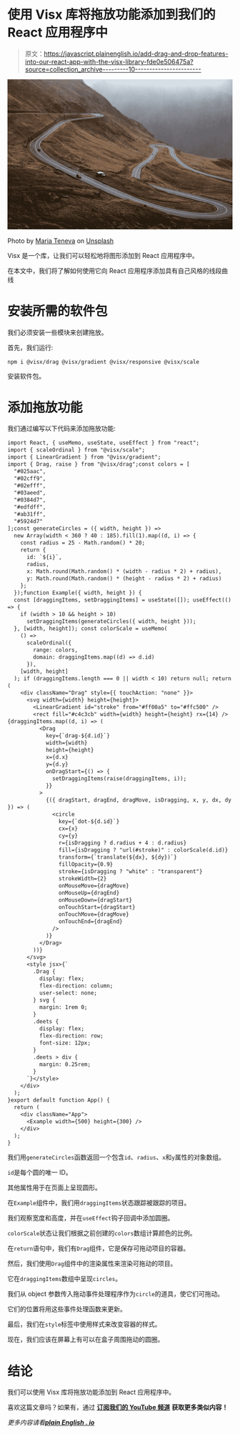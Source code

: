 # 使用 Visx 库将拖放功能添加到我们的 React 应用程序中

> 原文：<https://javascript.plainenglish.io/add-drag-and-drop-features-into-our-react-app-with-the-visx-library-fde0e506475a?source=collection_archive---------10----------------------->

![](img/838bcafe24a782852edc4910f36c56e5.png)

Photo by [Maria Teneva](https://unsplash.com/@miteneva?utm_source=medium&utm_medium=referral) on [Unsplash](https://unsplash.com?utm_source=medium&utm_medium=referral)

Visx 是一个库，让我们可以轻松地将图形添加到 React 应用程序中。

在本文中，我们将了解如何使用它向 React 应用程序添加具有自己风格的线段曲线

# 安装所需的软件包

我们必须安装一些模块来创建拖放。

首先，我们运行:

```
npm i @visx/drag @visx/gradient @visx/responsive @visx/scale
```

安装软件包。

# 添加拖放功能

我们通过编写以下代码来添加拖放功能:

```
import React, { useMemo, useState, useEffect } from "react";
import { scaleOrdinal } from "@visx/scale";
import { LinearGradient } from "@visx/gradient";
import { Drag, raise } from "@visx/drag";const colors = [
  "#025aac",
  "#02cff9",
  "#02efff",
  "#03aeed",
  "#0384d7",
  "#edfdff",
  "#ab31ff",
  "#5924d7"
];const generateCircles = ({ width, height }) =>
  new Array(width < 360 ? 40 : 185).fill(1).map((d, i) => {
    const radius = 25 - Math.random() * 20;
    return {
      id: `${i}`,
      radius,
      x: Math.round(Math.random() * (width - radius * 2) + radius),
      y: Math.round(Math.random() * (height - radius * 2) + radius)
    };
  });function Example({ width, height }) {
  const [draggingItems, setDraggingItems] = useState([]); useEffect(() => {
    if (width > 10 && height > 10)
      setDraggingItems(generateCircles({ width, height }));
  }, [width, height]); const colorScale = useMemo(
    () =>
      scaleOrdinal({
        range: colors,
        domain: draggingItems.map((d) => d.id)
      }),
    [width, height]
  ); if (draggingItems.length === 0 || width < 10) return null; return (
    <div className="Drag" style={{ touchAction: "none" }}>
      <svg width={width} height={height}>
        <LinearGradient id="stroke" from="#ff00a5" to="#ffc500" />
        <rect fill="#c4c3cb" width={width} height={height} rx={14} />{draggingItems.map((d, i) => (
          <Drag
            key={`drag-${d.id}`}
            width={width}
            height={height}
            x={d.x}
            y={d.y}
            onDragStart={() => {
              setDraggingItems(raise(draggingItems, i));
            }}
          >
            {({ dragStart, dragEnd, dragMove, isDragging, x, y, dx, dy }) => (
              <circle
                key={`dot-${d.id}`}
                cx={x}
                cy={y}
                r={isDragging ? d.radius + 4 : d.radius}
                fill={isDragging ? "url(#stroke)" : colorScale(d.id)}
                transform={`translate(${dx}, ${dy})`}
                fillOpacity={0.9}
                stroke={isDragging ? "white" : "transparent"}
                strokeWidth={2}
                onMouseMove={dragMove}
                onMouseUp={dragEnd}
                onMouseDown={dragStart}
                onTouchStart={dragStart}
                onTouchMove={dragMove}
                onTouchEnd={dragEnd}
              />
            )}
          </Drag>
        ))}
      </svg>
      <style jsx>{`
        .Drag {
          display: flex;
          flex-direction: column;
          user-select: none;
        } svg {
          margin: 1rem 0;
        }
        .deets {
          display: flex;
          flex-direction: row;
          font-size: 12px;
        }
        .deets > div {
          margin: 0.25rem;
        }
      `}</style>
    </div>
  );
}export default function App() {
  return (
    <div className="App">
      <Example width={500} height={300} />
    </div>
  );
}
```

我们用`generateCircles`函数返回一个包含`id`、`radius`、`x`和`y`属性的对象数组。

`id`是每个圆的唯一 ID。

其他属性用于在页面上呈现圆形。

在`Example`组件中，我们用`draggingItems`状态跟踪被跟踪的项目。

我们观察宽度和高度，并在`useEffect`钩子回调中添加圆圈。

`colorScale`状态让我们根据之前创建的`colors`数组计算颜色的比例。

在`return`语句中，我们有`Drag`组件，它是保存可拖动项目的容器。

然后，我们使用`Drag`组件中的渲染属性来渲染可拖动的项目。

它在`draggingItems`数组中呈现`circles`。

我们从 object 参数传入拖动事件处理程序作为`circle`的道具，使它们可拖动。

它们的位置将用这些事件处理函数来更新。

最后，我们在`style`标签中使用样式来改变容器的样式。

现在，我们应该在屏幕上有可以在盒子周围拖动的圆圈。

# 结论

我们可以使用 Visx 库将拖放功能添加到 React 应用程序中。

喜欢这篇文章吗？如果有，通过 [**订阅我们的 YouTube 频道**](https://www.youtube.com/channel/UCtipWUghju290NWcn8jhyAw?sub_confirmation=true) **获取更多类似内容！**

*更多内容请看*[***plain English . io***](https://plainenglish.io/)